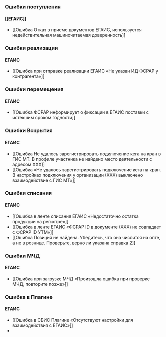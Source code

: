 ### Ошибки поступления
#### [[ЕГАИС]]
- [[Ошибка Отказ в приеме документов ЕГАИС, используется недействительная машиночитаемая доверенность]]

### Ошибки реализации
#### ЕГАИС
- [[Ошибка при отправке реализации ЕГАИС «Не указан ИД ФСРАР у контрагента»]]

### Ошибки перемещения
#### ЕГАИС
- [[Ошибка ФСРАР информирует о фиксации в ЕГАИС поставки с истекшим сроком годности]]

### Ошибки Вскрытия 
#### ЕГАИС
- [[Ошибка Не удалось зарегистрировать подключение кега на кран в ГИС МТ. В профиле участника не найдено место деятельности с адресом ХХХ]]
- [[Ошибка «Не удалось зарегистрировать подключение кега на кран. В настройках подключения у организации (ХХХ) выключено взаимодействие с ГИС МТ»]]

### Ошибки списания
#### ЕГАИС
- [[Ошибка в ленте списания ЕГАИС «Недостаточно остатка продукции на регистре»]]
- [[Ошибка в ленте ЕГАИС «ФСРАР ID в документе (ХХХ) не совпадает с ФСРАР ID УТМ»]]
- [[Ошибка Позиция не найдена. Убедитесь, что она числится на опте, а не в рознице. Проверьте, верно ли указана справка 2]]

### Ошибки МЧД
#### ЕГАИС
- [[Ошибка при загрузке МЧД «Произошла ошибка при проверке МЧД, повторите позже»]]

### Ошибка в Плагине
#### ЕГАИС
- [[Ошибка в СБИС Плагине «Отсутствуют настройки для взаимодействия с ЕГАИС»]]
- 